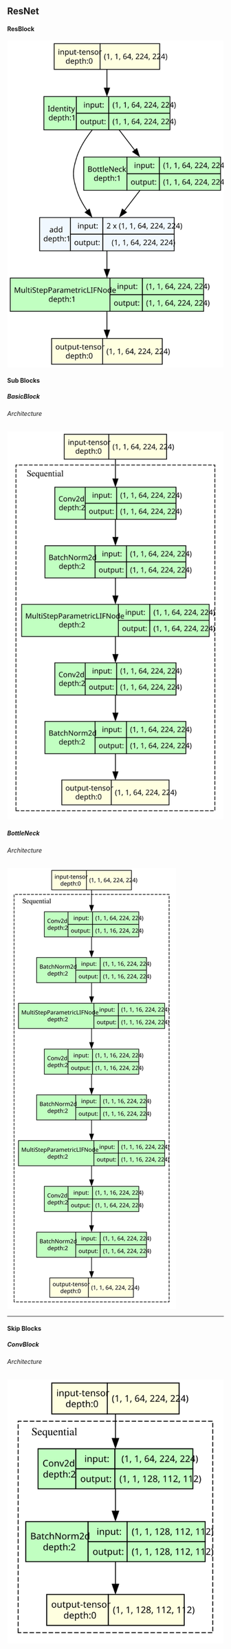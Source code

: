 ## ResNet

#### ResBlock
![BasicBlock Architecture](/.assets/ResBlock.svg)

#### Sub Blocks
##### BasicBlock
###### Architecture
![BasicBlock Architecture](/.assets/BasicBlock.svg)

##### BottleNeck
###### Architecture
![BottleNeck Architecture](/.assets/BottleNeck.svg)

-----------------------------------------------------------------------------------------------

#### Skip Blocks
##### ConvBlock
###### Architecture
![ConvBlock Architecture](/.assets/ConvBlock.svg)

